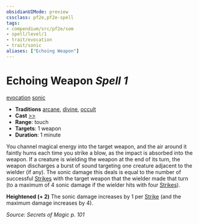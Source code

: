 ```yaml
---
obsidianUIMode: preview
cssclass: pf2e,pf2e-spell
tags:
- compendium/src/pf2e/som
- spell/level/1
- trait/evocation
- trait/sonic
aliases: ["Echoing Weapon"]
---
```

# Echoing Weapon *Spell 1*   
[evocation](evocation.md "Evocation School Trait")  [sonic](sonic.md "Sonic Energy & Element Trait")  

- **Traditions** [arcane](arcane.md "Arcane Tradition Trait"), [divine](divine.md "Divine Tradition Trait"), [occult](occult.md "Occult Tradition Trait")
- **Cast** [>>](chapter-9-playing-the-game.md#Actions "Two-Action") 
- **Range**: touch
- **Targets**: 1 weapon
- **Duration**: 1 minute

You channel magical energy into the target weapon, and the air around it faintly hums each time you strike a blow, as the impact is absorbed into the weapon. If a creature is wielding the weapon at the end of its turn, the weapon discharges a burst of sound targeting one creature adjacent to the wielder (if any). The sonic damage this deals is equal to the number of successful [Strikes](strike.md) with the target weapon that the wielder made that turn (to a maximum of 4 sonic damage if the wielder hits with four [Strikes](strike.md)).

**Heightened (+ 2)** The sonic damage increases by 1 per [Strike](strike.md) (and the maximum damage increases by 4).

*Source: Secrets of Magic p. 101*
